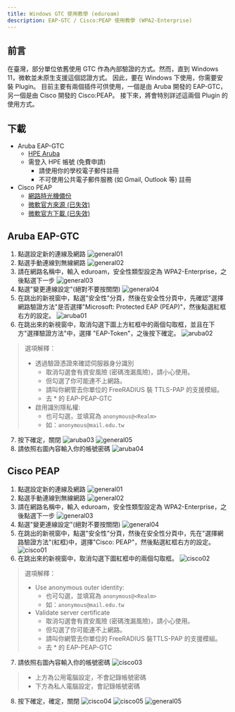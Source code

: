 ```yaml
---
title: Windows GTC 使用教學 (eduroam)
description: EAP-GTC / Cisco:PEAP 使用教學 (WPA2-Enterprise)
---
```


## 前言
在臺灣，部分單位依舊使用 GTC 作為內部驗證的方式。然而，直到 Windows 11，微軟並未原生支援這個認證方式。
因此，要在 Windows 下使用，你需要安裝 Plugin。
目前主要有兩個插件可供使用，一個是由 Aruba 開發的 EAP-GTC，另一個是由 Cisco 開發的 Cisco:PEAP。
接下來，將會特別詳述這兩個 Plugin 的使用方式。

## 下載
- Aruba EAP-GTC
    - [HPE Aruba](https://networkingsupport.hpe.com/downloads/software/RmlsZTo4N2FlMjE3ZS01NWUyLTExZWItYjM5Ni01ZmMzMWE3Y2ZkZWE%3D)
    - 需登入 HPE 帳號 (免費申請)
        - 請使用你的學校電子郵件註冊
        - 不可使用公共電子郵件服務 (如 Gmail, Outlook 等) 註冊
- Cisco PEAP
    - [網路時光機備份](https://web.archive.org/web/20200803205214if_/https://download.microsoft.com/download/8/2/E/82EEFB07-1AB3-4557-B654-B34D64C9DD94/Cisco_EAP_Supplicant_Installer_v1.zip)
    - [微軟官方來源 (已失效)](https://www.microsoft.com/en-us/download/details.aspx?id=46703)
    - [微軟官方下載 (已失效)](https://download.microsoft.com/download/8/2/E/82EEFB07-1AB3-4557-B654-B34D64C9DD94/Cisco_EAP_Supplicant_Installer_v1.zip)
## Aruba EAP-GTC
1. 點選設定新的連線及網路
![general01](wingtc/general01.png)
2. 點選手動連線到無線網路
![general02](wingtc/general02.png)
3. 請在網路名稱中，輸入 eduroam，安全性類型設定為 WPA2-Enterprise，之後點選下一步
![general03](wingtc/general03.png)
4. 點選"變更連線設定"(絕對不要按關閉)
![general04](wingtc/general04.png)
5. 在跳出的新視窗中，點選"安全性"分頁，然後在安全性分頁中，先確認"選擇網路驗證方法"是否選擇"Microsoft: Protected EAP (PEAP)"，然後點選紅框右方的設定。
![aruba01](wingtc/aruba01.png)
6. 在跳出來的新視窗中，取消勾選下圖上方紅框中的兩個勾取框，並且在下方"選擇驗證方法"中，選擇 "EAP-Token"，之後按下確定。
![aruba02](wingtc/aruba02.png)
> 選項解釋：
> - 透過驗證憑證來確認伺服器身分識別
>   - 取消勾選會有資安風險 (密碼洩漏風險)，請小心使用。
>   - 但勾選了你可能連不上網路。
>   - 請叫你網管去你單位的 FreeRADIUS 裝 TTLS-PAP 的支援模組。
>   - 去 * 的 EAP-PEAP-GTC
> - 啟用識別隱私權:
>   - 也可勾選，並填寫為 `anonymous@<Realm>`
>   - 如：`anonymous@mail.edu.tw`
7. 按下確定，關閉
![aruba03](wingtc/aruba03.png)
![general05](wingtc/general05.png)
8. 請依照右圖內容輸入你的帳號密碼
![aruba04](wingtc/aruba04.png)

## Cisco PEAP
1. 點選設定新的連線及網路
![general01](wingtc/general01.png)
2. 點選手動連線到無線網路
![general02](wingtc/general02.png)
3. 請在網路名稱中，輸入 eduroam，安全性類型設定為 WPA2-Enterprise，之後點選下一步
![general03](wingtc/general03.png)
4. 點選"變更連線設定"(絕對不要按關閉)
![general04](wingtc/general04.png)
5. 在跳出的新視窗中，點選"安全性"分頁，然後在安全性分頁中，先在"選擇網路驗證方法"(紅框)中，選擇"Cisco: PEAP"，然後點選紅框右方的設定。
![cisco01](wingtc/cisco01.png)
6. 在跳出來的新視窗中，取消勾選下圖紅框中的兩個勾取框。
![cisco02](wingtc/cisco02.png)
> 選項解釋：
> - Use anonymous outer identity:
>    - 也可勾選，並填寫為 `anonymous@<Realm>`
>   - 如：`anonymous@mail.edu.tw`
> - Validate server certificate
>   - 取消勾選會有資安風險 (密碼洩漏風險)，請小心使用。
>   - 但勾選了你可能連不上網路。
>   - 請叫你網管去你單位的 FreeRADIUS 裝TTLS-PAP 的支援模組。
>   - 去 * 的 EAP-PEAP-GTC
7. 請依照右圖內容輸入你的帳號密碼
![cisco03](wingtc/cisco03.png)
> - 上方為公用電腦設定，不會記錄帳號密碼
> - 下方為私人電腦設定，會記錄帳號密碼
8. 按下確定，確定，關閉
![cisco04](wingtc/cisco04.png)
![cisco05](wingtc/cisco05.png)
![general05](wingtc/general05.png)